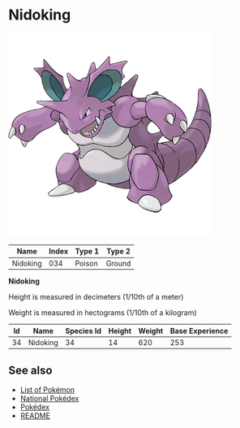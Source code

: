 # Nidoking


![Nidoking](images/034.png)

| **Name** | **Index** | **Type 1** | **Type 2** |
|----|----|----|----|
| Nidoking | 034 | Poison | Ground  |

**Nidoking** 


Height is measured in decimeters (1/10th of a meter)

Weight is measured in hectograms (1/10th of a kilogram)

| **Id** | **Name** | **Species Id** | **Height** | **Weight** | **Base Experience** |
|--------|----------|----------------|------------|------------|---------------------|
| 34 | Nidoking | 34 | 14 | 620 | 253 |


## See also

- [List of Pokémon](../pokemon.md)
- [National Pokédex](../national_pokedex.md)
- [Pokédex](../pokedex.md)
- [README](../README.md)
